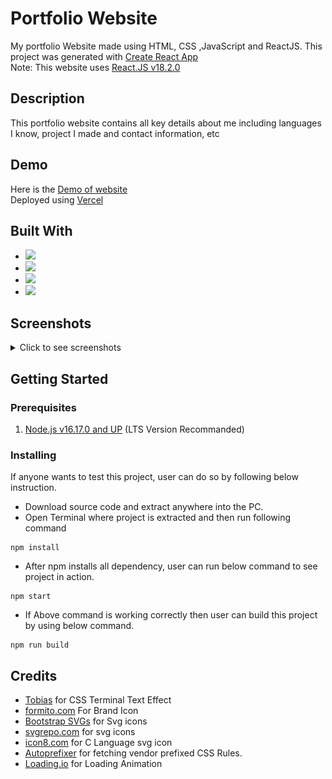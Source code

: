 # Portfolio Website

My portfolio Website made using HTML, CSS ,JavaScript and ReactJS. This project was generated with [Create React App](https://github.com/facebook/create-react-app)
<br>
Note: This website uses [React.JS v18.2.0](https://github.com/facebook/react/blob/main/CHANGELOG.md#1820-june-14-2022)

## Description

This portfolio website contains all key details about me including languages I know, project I made and contact information, etc

## Demo

Here is the [Demo of website](https://vikalpgandha.vercel.app/)
<br>
Deployed using [Vercel](https://vercel.com/)

## Built With

- <img src="https://img.shields.io/badge/React-20232A?style=for-the-badge&logo=react&logoColor=61DAFB" />
- <img src="https://img.shields.io/badge/JavaScript-F7DF1E?style=for-the-badge&logo=javascript&logoColor=black" />
- <img src="https://img.shields.io/badge/HTML5%20-%23e34f26.svg?&style=for-the-badge&logo=html5&logoColor=white" />
- <img src="https://img.shields.io/badge/CSS3-1572B6?&style=for-the-badge&logo=css3&logoColor=white" />

## Screenshots

<details>
  <summary>Click to see screenshots</summary>
  <br>
  Desktop Version
  <br>
  <img src='/public/assets/imgs/home-desktop.png'></img>
  <img src='/public/assets/imgs/desktop-about.png'></img>
  <br>
  Mobile version
  <br>
  <img src='/public/assets/imgs/mobile-home.jpg'></img>
  <img src='/public/assets/imgs/mobile-tools.jpg'></img>
  <img src='/public/assets/imgs/mobile-navbar.jpg'></img>
</details>

## Getting Started

### Prerequisites

1. [Node.js v16.17.0 and UP](https://nodejs.org/en/) (LTS Version Recommanded)

### Installing

If anyone wants to test this project, user can do so by following below instruction.

- Download source code and extract anywhere into the PC.
- Open Terminal where project is extracted and then run following command

```
npm install
```

- After npm installs all dependency, user can run below command to see project in action.

```
npm start
```

- If Above command is working correctly then user can build this project by using below command.

```
npm run build
```

## Credits

- [Tobias](https://www.sliderrevolution.com/resources/css-text-animation/) for CSS Terminal Text Effect
- [formito.com](https://formito.com/tools/favicon) For Brand Icon
- [Bootstrap SVGs](https://icons.getbootstrap.com/) for Svg icons
- [svgrepo.com](https://www.svgrepo.com/svg/) for svg icons
- [icon8.com](https://icons8.com/icon/40670/c-programming) for C Language svg icon
- [Autoprefixer](https://autoprefixer.github.io/) for fetching vendor prefixed CSS Rules.
- [Loading.io](https://loading.io/css/) for Loading Animation
